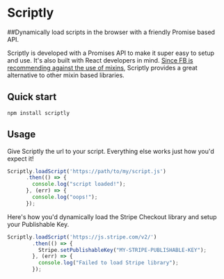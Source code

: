Scriptly
=======

##Dynamically load scripts in the browser with a friendly Promise based API.

Scriptly is developed with a Promises API to make it super easy to setup and use.  It's also built with React developers in mind.  [Since FB is recommending against the use of mixins](https://facebook.github.io/react/blog/2016/07/13/mixins-considered-harmful.html), Scriptly provides a great alternative to other mixin based libraries.

Quick start
-------

  ```shell
  npm install scriptly
  ```
  
Usage
-------

Give Scriptly the url to your script.  Everything else works just how you'd expect it!

  ```js
Scriptly.loadScript('https://path/to/my/script.js')
        .then(() => {
          console.log("script loaded!");
        }, (err) => {
          console.log("oops!");
        });
  ```

Here's how you'd dynamically load the Stripe Checkout library and setup your Publishable Key.

```js
Scriptly.loadScript('https://js.stripe.com/v2/')
        .then(() => {
          Stripe.setPublishableKey("MY-STRIPE-PUBLISHABLE-KEY");
        }, (err) => {
          console.log("Failed to load Stripe library");
        });
```
  
